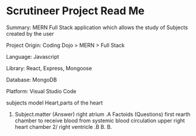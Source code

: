 # Scrutineer Project Read Me

Summary: MERN Full Stack application which allows the study of Subjects created by the user

Project Origin: Coding Dojo > MERN > Full Stack

Language: Javascript

Library: React, Express, Mongoose

Database: MongoDB

Platform: Visual Studio Code

subjects model
Heart,parts of the heart

1. Subject.matter (Answer)
    right atrium
    .A Factoids (Questions)
        first rearth chamber to receive blood from systemic blood circulation
        upper right heart chamber
2/ right ventricle
    .B
    B.
    B.
